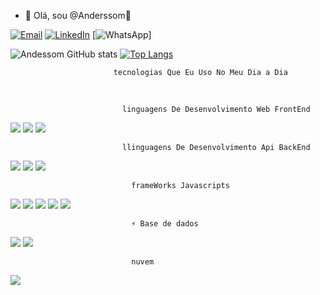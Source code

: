 - 👋 Olá, sou @Anderssom🚀 


 [![Email](https://img.shields.io/badge/Gmail-D14836?style=for-the-badge&logo=gmail&logoColor=white)](anderssom05@gmail.com) [![LinkedIn](https://img.shields.io/badge/LinkedIn-0077B5?style=for-the-badge&logo=linkedin&logoColor=white)](https://www.linkedin.com/in/anderson-silva-7a545aa3/) [![WhatsApp](https://img.shields.io/badge/WhatsApp-25D366?style=for-the-badge&logo=whatsapp&logoColor=white)]

![Andessom GitHub stats](https://github-readme-stats.vercel.app/api?username=anderssom&show_icons=true&theme=merko) [![Top Langs](https://github-readme-stats.vercel.app/api/top-langs/?username=anderssom&layout=compact)](https://github.com/anuraghazra/github-readme-stats)

  
                           tecnologias Que Eu Uso No Meu Dia a Dia
  
  
  
  ![]() ![]() 
  
                             linguagens De Desenvolvimento Web FrontEnd

  [![](https://img.shields.io/badge/HTML5-E34F26?style=for-the-badge&logo=html5&logoColor=white)]() [![](https://img.shields.io/badge/CSS-239120?&style=for-the-badge&logo=css3&logoColor=white)]() ![](https://img.shields.io/badge/JavaScript-F7DF1E?style=for-the-badge&logo=javascript&logoColor=black) 

                             llinguagens De Desenvolvimento Api BackEnd

  
  ![](https://img.shields.io/badge/Node.js-43853D?style=for-the-badge&logo=node.js&logoColor=white) ![](https://img.shields.io/badge/TypeScript-007ACC?style=for-the-badge&logo=typescript&logoColor=white) ![](https://img.shields.io/badge/JavaScript-F7DF1E?style=for-the-badge&logo=javascript&logoColor=black) 

                               frameWorks Javascripts
![](https://img.shields.io/badge/Express.js-404D59?style=for-the-badge) ![](https://img.shields.io/badge/React-20232A?style=for-the-badge&logo=react&logoColor=61DAFB) ![](https://img.shields.io/badge/React_Native-20232A?style=for-the-badge&logo=react&logoColor=61DAFB) ![](https://img.shields.io/badge/Bootstrap-563D7C?style=for-the-badge&logo=bootstrap&logoColor=white) ![](https://img.shields.io/badge/Wordpress-21759B?style=for-the-badge&logo=wordpress&logoColor=white)


                               ⚡ Base de dados


![](https://img.shields.io/badge/MongoDB-4EA94B?style=for-the-badge&logo=mongodb&logoColor=white
)  ![](https://img.shields.io/badge/PostgreSQL-316192?style=for-the-badge&logo=postgresql&logoColor=white)


                               nuvem

![](https://img.shields.io/badge/Vercel-000000?style=for-the-badge&logo=vercel&logoColor=white) ![]()




